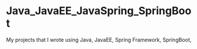 # Java_JavaEE_JavaSpring_SpringBoot
My projects that I wrote using Java, JavaEE, Spring Framework, SpringBoot, 

